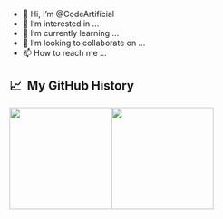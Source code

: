 - 👋 Hi, I’m @CodeArtificial
- 👀 I’m interested in ...
- 🌱 I’m currently learning ...
- 💞️ I’m looking to collaborate on ...
- 📫 How to reach me ...

<h2> 📈 &nbsp;My GitHub History</h2>
<a href="https://github.com/CodeArtificial" style="display: flex; flex-direction: row;">
  <img height="180em" src="https://github-readme-stats-codeartificial.vercel.app/api?username=codeartificial&theme=dark&show_icons=true&icon_color=fff"/>
  <img height="180em" src="https://github-readme-stats-codeartificial.vercel.app/api/top-langs/?username=codeartificial&layout=compact&theme=dark"/>
</a>
